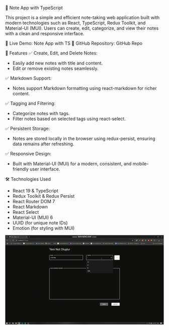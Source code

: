 📝 Note App with TypeScript

This project is a simple and efficient note-taking web application built with modern technologies such as React, TypeScript, Redux Toolkit, and Material-UI (MUI). Users can create, edit, categorize, and view their notes with a clean and responsive interface.

🔗 Live Demo: Note App with TS
🔗 GitHub Repository: GitHub Repo

🚀 Features
✅ Create, Edit, and Delete Notes:

- Easily add new notes with title and content.
- Edit or remove existing notes seamlessly.

✅ Markdown Support:

- Notes support Markdown formatting using react-markdown for richer content.

✅ Tagging and Filtering:

- Categorize notes with tags.
- Filter notes based on selected tags using react-select.

✅ Persistent Storage:

- Notes are stored locally in the browser using redux-persist, ensuring data remains after refreshing.

✅ Responsive Design:

- Built with Material-UI (MUI) for a modern, consistent, and mobile-friendly user interface.

🛠️ Technologies Used

- React 19 & TypeScript
- Redux Toolkit & Redux Persist
- React Router DOM 7
- React Markdown
- React Select
- Material-UI (MUI) 6
- UUID (for unique note IDs)
- Emotion (for styling with MUI)

![](note-app.gif)
